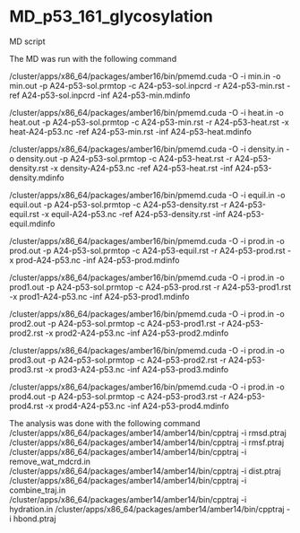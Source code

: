 # MD_p53_161_glycosylation
MD script

The MD was run with the following command

/cluster/apps/x86_64/packages/amber16/bin/pmemd.cuda -O -i min.in -o min.out -p A24-p53-sol.prmtop -c A24-p53-sol.inpcrd -r A24-p53-min.rst -ref A24-p53-sol.inpcrd -inf A24-p53-min.mdinfo

/cluster/apps/x86_64/packages/amber16/bin/pmemd.cuda -O -i heat.in -o heat.out -p A24-p53-sol.prmtop -c A24-p53-min.rst -r A24-p53-heat.rst -x heat-A24-p53.nc -ref A24-p53-min.rst -inf A24-p53-heat.mdinfo 

/cluster/apps/x86_64/packages/amber16/bin/pmemd.cuda -O -i density.in -o density.out -p A24-p53-sol.prmtop -c A24-p53-heat.rst -r A24-p53-density.rst -x density-A24-p53.nc -ref A24-p53-heat.rst -inf A24-p53-density.mdinfo 

/cluster/apps/x86_64/packages/amber16/bin/pmemd.cuda -O -i equil.in -o equil.out -p A24-p53-sol.prmtop -c A24-p53-density.rst -r A24-p53-equil.rst -x equil-A24-p53.nc -ref A24-p53-density.rst -inf A24-p53-equil.mdinfo

/cluster/apps/x86_64/packages/amber16/bin/pmemd.cuda -O -i prod.in -o prod.out -p A24-p53-sol.prmtop -c A24-p53-equil.rst -r A24-p53-prod.rst -x prod-A24-p53.nc -inf A24-p53-prod.mdinfo

/cluster/apps/x86_64/packages/amber16/bin/pmemd.cuda -O -i prod.in -o prod1.out -p A24-p53-sol.prmtop -c A24-p53-prod.rst -r A24-p53-prod1.rst -x prod1-A24-p53.nc -inf A24-p53-prod1.mdinfo

/cluster/apps/x86_64/packages/amber16/bin/pmemd.cuda -O -i prod.in -o prod2.out -p A24-p53-sol.prmtop -c A24-p53-prod1.rst -r A24-p53-prod2.rst -x prod2-A24-p53.nc -inf A24-p53-prod2.mdinfo

/cluster/apps/x86_64/packages/amber16/bin/pmemd.cuda -O -i prod.in -o prod3.out -p A24-p53-sol.prmtop -c A24-p53-prod2.rst -r A24-p53-prod3.rst -x prod3-A24-p53.nc -inf A24-p53-prod3.mdinfo

/cluster/apps/x86_64/packages/amber16/bin/pmemd.cuda -O -i prod.in -o prod4.out -p A24-p53-sol.prmtop -c A24-p53-prod3.rst -r A24-p53-prod4.rst -x prod4-A24-p53.nc -inf A24-p53-prod4.mdinfo

The analysis was done with the following command
/cluster/apps/x86_64/packages/amber14/amber14/bin/cpptraj -i rmsd.ptraj 
/cluster/apps/x86_64/packages/amber14/amber14/bin/cpptraj -i rmsf.ptraj 
/cluster/apps/x86_64/packages/amber14/amber14/bin/cpptraj -i remove_wat_mdcrd.in
/cluster/apps/x86_64/packages/amber14/amber14/bin/cpptraj -i dist.ptraj 
/cluster/apps/x86_64/packages/amber14/amber14/bin/cpptraj -i combine_traj.in
/cluster/apps/x86_64/packages/amber14/amber14/bin/cpptraj -i hydration.in 
/cluster/apps/x86_64/packages/amber14/amber14/bin/cpptraj -i hbond.ptraj 
